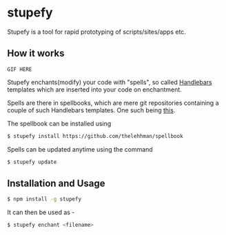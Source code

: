 # stupefy
Stupefy is a tool for rapid prototyping of scripts/sites/apps etc.

## How it works

```GIF HERE```

Stupefy enchants(modify) your code with "spells", so called [Handlebars](http://handlebarsjs.com) templates which are inserted into your code on enchantment. 

Spells are there in spellbooks, which are mere git repositories containing a couple of such Handlebars templates. One such being [this](http://github.com/thelehhman/spellbook).

The spellbook can be installed using

```sh
$ stupefy install https://github.com/thelehhman/spellbook
```

Spells can be updated anytime using the command
```sh
$ stupefy update
```

## Installation and Usage

```sh
$ npm install -g stupefy
```

It can then be used as -
```sh
$ stupefy enchant <filename>
```